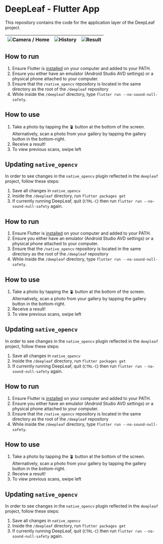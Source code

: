# DeepLeaf - Flutter App
This repository contains the code for the application layer of the DeepLeaf project. 

| ![Camera / Home](https://i.imgur.com/595VyKP.jpg) | ![History](https://i.imgur.com/ydMhjwv.png) | ![Result](https://i.imgur.com/i0m6Jgo.jpg) |
|--|--|--|



## How to run
 1. Ensure Flutter is [installed](https://docs.flutter.dev/get-started/install) on your computer and added to your PATH. 
 2. Ensure you either have an emulator (Android Studio AVD settings) or a physical phone attached to your computer.
 3. Ensure that the `/native_opencv` repository is located in the same directory as the root of the `/deepleaf` repository
 4. While inside the `/deepleaf` directory, type `flutter run --no-sound-null-safety`.

## How to use

 1. Take a photo by tapping the 🪴 button at the bottom of the screen. Alternatively, scan a photo from your gallery by tapping the gallery button in the bottom-right.
 2. Receive a result!
 3. To view previous scans, swipe left

## Updating `native_opencv`
In order to see changes in the `native_opencv` plugin reflected in the `deepleaf` project, follow these steps:

 1. Save all changes in `native_opencv`
 2. Inside the `/deepleaf` directory, run `flutter packages get`
 3. If currently running DeepLeaf, quit (`CTRL-C`) then run `flutter run --no-sound-null-safety` again.



## How to run
 1. Ensure Flutter is [installed](https://docs.flutter.dev/get-started/install) on your computer and added to your PATH. 
 2. Ensure you either have an emulator (Android Studio AVD settings) or a physical phone attached to your computer.
 3. Ensure that the `/native_opencv` repository is located in the same directory as the root of the `/deepleaf` repository
 4. While inside the `/deepleaf` directory, type `flutter run --no-sound-null-safety`.

## How to use

 1. Take a photo by tapping the 🪴 button at the bottom of the screen. Alternatively, scan a photo from your gallery by tapping the gallery button in the bottom-right.
 2. Receive a result!
 3. To view previous scans, swipe left

## Updating `native_opencv`
In order to see changes in the `native_opencv` plugin reflected in the `deepleaf` project, follow these steps:

 1. Save all changes in `native_opencv`
 2. Inside the `/deepleaf` directory, run `flutter packages get`
 3. If currently running DeepLeaf, quit (`CTRL-C`) then run `flutter run --no-sound-null-safety` again.


## How to run
 1. Ensure Flutter is [installed](https://docs.flutter.dev/get-started/install) on your computer and added to your PATH. 
 2. Ensure you either have an emulator (Android Studio AVD settings) or a physical phone attached to your computer.
 3. Ensure that the `/native_opencv` repository is located in the same directory as the root of the `/deepleaf` repository
 4. While inside the `/deepleaf` directory, type `flutter run --no-sound-null-safety`.

## How to use

 1. Take a photo by tapping the 🪴 button at the bottom of the screen. Alternatively, scan a photo from your gallery by tapping the gallery button in the bottom-right.
 2. Receive a result!
 3. To view previous scans, swipe left

## Updating `native_opencv`
In order to see changes in the `native_opencv` plugin reflected in the `deepleaf` project, follow these steps:

 1. Save all changes in `native_opencv`
 2. Inside the `/deepleaf` directory, run `flutter packages get`
 3. If currently running DeepLeaf, quit (`CTRL-C`) then run `flutter run --no-sound-null-safety` again.
